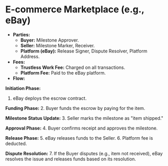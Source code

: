 # E-commerce Marketplace (e.g., eBay)

* **Parties:**
  * **Buyer:** Milestone Approver.
  * **Seller:** Milestone Marker, Receiver.
  * **Platform (eBay):** Release Signer, Dispute Resolver, Platform Address.
* **Fees:**
  * **Trustless Work Fee:** Charged on all transactions.
  * **Platform Fee:** Paid to the eBay platform.
* **Flow:**

**Initiation Phase:**

1. eBay deploys the escrow contract.

**Funding Phase:** 2. Buyer funds the escrow by paying for the item.

**Milestone Status Update:** 3. Seller marks the milestone as "item shipped."

**Approval Phase:** 4. Buyer confirms receipt and approves the milestone.

**Release Phase:** 5. eBay releases funds to the Seller. 6. Platform fee is deducted.

**Dispute Resolution:** 7. If the Buyer disputes (e.g., item not received), eBay resolves the issue and releases funds based on its resolution.
